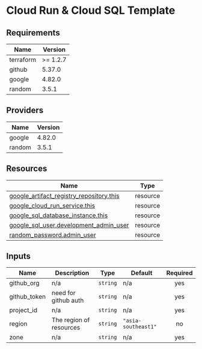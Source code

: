 # Cloud Run & Cloud SQL Template

<!-- BEGIN_TF_DOCS -->
## Requirements

| Name | Version |
|------|---------|
| terraform | >= 1.2.7 |
| github | 5.37.0 |
| google | 4.82.0 |
| random | 3.5.1 |

## Providers

| Name | Version |
|------|---------|
| google | 4.82.0 |
| random | 3.5.1 |

## Resources

| Name | Type |
|------|------|
| [google_artifact_registry_repository.this](https://registry.terraform.io/providers/hashicorp/google/4.82.0/docs/resources/artifact_registry_repository) | resource |
| [google_cloud_run_service.this](https://registry.terraform.io/providers/hashicorp/google/4.82.0/docs/resources/cloud_run_service) | resource |
| [google_sql_database_instance.this](https://registry.terraform.io/providers/hashicorp/google/4.82.0/docs/resources/sql_database_instance) | resource |
| [google_sql_user.development_admin_user](https://registry.terraform.io/providers/hashicorp/google/4.82.0/docs/resources/sql_user) | resource |
| [random_password.admin_user](https://registry.terraform.io/providers/hashicorp/random/3.5.1/docs/resources/password) | resource |

## Inputs

| Name | Description | Type | Default | Required |
|------|-------------|------|---------|:--------:|
| github\_org | n/a | `string` | n/a | yes |
| github\_token | need for github auth | `string` | n/a | yes |
| project\_id | n/a | `string` | n/a | yes |
| region | The region of resources | `string` | `"asia-southeast1"` | no |
| zone | n/a | `string` | n/a | yes |
<!-- END_TF_DOCS -->
